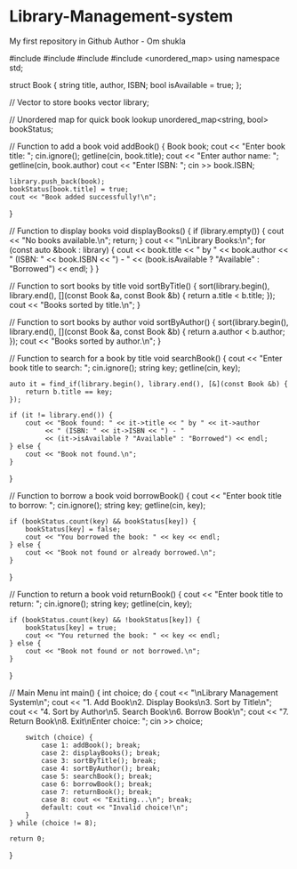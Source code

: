 # Library-Management-system
My first repository in Github 
Author - Om shukla 

#include <iostream>
#include <vector>
#include <algorithm>
#include <unordered_map>
using namespace std;

struct Book {
    string title, author, ISBN;
    bool isAvailable = true;
};

// Vector to store books
vector<Book> library;

// Unordered map for quick book lookup
unordered_map<string, bool> bookStatus;

// Function to add a book
void addBook() {
    Book book;
    cout << "Enter book title: ";
    cin.ignore();
    getline(cin, book.title);
    cout << "Enter author name: ";
    getline(cin, book.author)
    cout << "Enter ISBN: ";
    cin >> book.ISBN;

    library.push_back(book);
    bookStatus[book.title] = true;
    cout << "Book added successfully!\n";
}

// Function to display books
void displayBooks() {
    if (library.empty()) {
        cout << "No books available.\n";
        return;
    }
    cout << "\nLibrary Books:\n";
    for (const auto &book : library) {
        cout << book.title << " by " << book.author 
             << " (ISBN: " << book.ISBN << ") - " 
             << (book.isAvailable ? "Available" : "Borrowed") << endl;
    }
}

// Function to sort books by title
void sortByTitle() {
    sort(library.begin(), library.end(), [](const Book &a, const Book &b) {
        return a.title < b.title;
    });
    cout << "Books sorted by title.\n";
}

// Function to sort books by author
void sortByAuthor() {
    sort(library.begin(), library.end(), [](const Book &a, const Book &b) {
        return a.author < b.author;
    });
    cout << "Books sorted by author.\n";
}

// Function to search for a book by title
void searchBook() {
    cout << "Enter book title to search: ";
    cin.ignore();
    string key;
    getline(cin, key);

    auto it = find_if(library.begin(), library.end(), [&](const Book &b) {
        return b.title == key;
    });

    if (it != library.end()) {
        cout << "Book found: " << it->title << " by " << it->author 
             << " (ISBN: " << it->ISBN << ") - " 
             << (it->isAvailable ? "Available" : "Borrowed") << endl;
    } else {
        cout << "Book not found.\n";
    }
}

// Function to borrow a book
void borrowBook() {
    cout << "Enter book title to borrow: ";
    cin.ignore();
    string key;
    getline(cin, key);

    if (bookStatus.count(key) && bookStatus[key]) {
        bookStatus[key] = false;
        cout << "You borrowed the book: " << key << endl;
    } else {
        cout << "Book not found or already borrowed.\n";
    }
}

// Function to return a book
void returnBook() {
    cout << "Enter book title to return: ";
    cin.ignore();
    string key;
    getline(cin, key);

    if (bookStatus.count(key) && !bookStatus[key]) {
        bookStatus[key] = true;
        cout << "You returned the book: " << key << endl;
    } else {
        cout << "Book not found or not borrowed.\n";
    }
}

// Main Menu
int main() {
    int choice;
    do {
        cout << "\nLibrary Management System\n";
        cout << "1. Add Book\n2. Display Books\n3. Sort by Title\n";
        cout << "4. Sort by Author\n5. Search Book\n6. Borrow Book\n";
        cout << "7. Return Book\n8. Exit\nEnter choice: ";
        cin >> choice;

        switch (choice) {
            case 1: addBook(); break;
            case 2: displayBooks(); break;
            case 3: sortByTitle(); break;
            case 4: sortByAuthor(); break;
            case 5: searchBook(); break;
            case 6: borrowBook(); break;
            case 7: returnBook(); break;
            case 8: cout << "Exiting...\n"; break;
            default: cout << "Invalid choice!\n";
        }
    } while (choice != 8);

    return 0;
}
